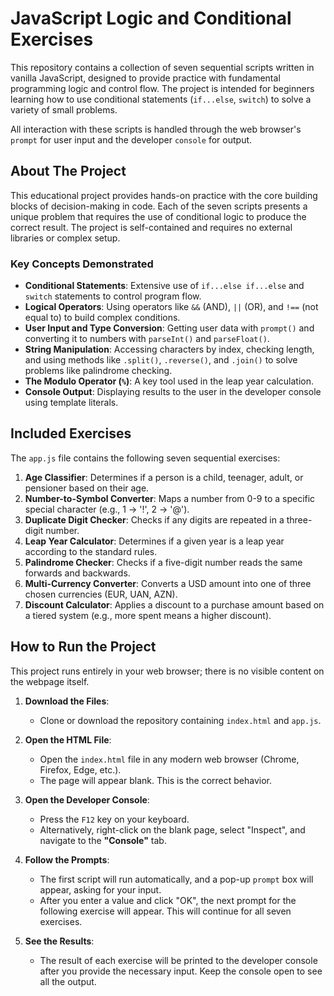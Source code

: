 # JavaScript Logic and Conditional Exercises

This repository contains a collection of seven sequential scripts written in vanilla JavaScript, designed to provide practice with fundamental programming logic and control flow. The project is intended for beginners learning how to use conditional statements (`if...else`, `switch`) to solve a variety of small problems.

All interaction with these scripts is handled through the web browser's `prompt` for user input and the developer `console` for output.

## About The Project

This educational project provides hands-on practice with the core building blocks of decision-making in code. Each of the seven scripts presents a unique problem that requires the use of conditional logic to produce the correct result. The project is self-contained and requires no external libraries or complex setup.

### Key Concepts Demonstrated

*   **Conditional Statements**: Extensive use of `if...else if...else` and `switch` statements to control program flow.
*   **Logical Operators**: Using operators like `&&` (AND), `||` (OR), and `!==` (not equal to) to build complex conditions.
*   **User Input and Type Conversion**: Getting user data with `prompt()` and converting it to numbers with `parseInt()` and `parseFloat()`.
*   **String Manipulation**: Accessing characters by index, checking length, and using methods like `.split()`, `.reverse()`, and `.join()` to solve problems like palindrome checking.
*   **The Modulo Operator (`%`)**: A key tool used in the leap year calculation.
*   **Console Output**: Displaying results to the user in the developer console using template literals.

## Included Exercises

The `app.js` file contains the following seven sequential exercises:

1.  **Age Classifier**: Determines if a person is a child, teenager, adult, or pensioner based on their age.
2.  **Number-to-Symbol Converter**: Maps a number from 0-9 to a specific special character (e.g., 1 -> '!', 2 -> '@').
3.  **Duplicate Digit Checker**: Checks if any digits are repeated in a three-digit number.
4.  **Leap Year Calculator**: Determines if a given year is a leap year according to the standard rules.
5.  **Palindrome Checker**: Checks if a five-digit number reads the same forwards and backwards.
6.  **Multi-Currency Converter**: Converts a USD amount into one of three chosen currencies (EUR, UAN, AZN).
7.  **Discount Calculator**: Applies a discount to a purchase amount based on a tiered system (e.g., more spent means a higher discount).

## How to Run the Project

This project runs entirely in your web browser; there is no visible content on the webpage itself.

1.  **Download the Files**:
    *   Clone or download the repository containing `index.html` and `app.js`.

2.  **Open the HTML File**:
    *   Open the `index.html` file in any modern web browser (Chrome, Firefox, Edge, etc.).
    *   The page will appear blank. This is the correct behavior.

3.  **Open the Developer Console**:
    *   Press the `F12` key on your keyboard.
    *   Alternatively, right-click on the blank page, select "Inspect", and navigate to the **"Console"** tab.

4.  **Follow the Prompts**:
    *   The first script will run automatically, and a pop-up `prompt` box will appear, asking for your input.
    *   After you enter a value and click "OK", the next prompt for the following exercise will appear. This will continue for all seven exercises.

5.  **See the Results**:
    *   The result of each exercise will be printed to the developer console after you provide the necessary input. Keep the console open to see all the output.
```
